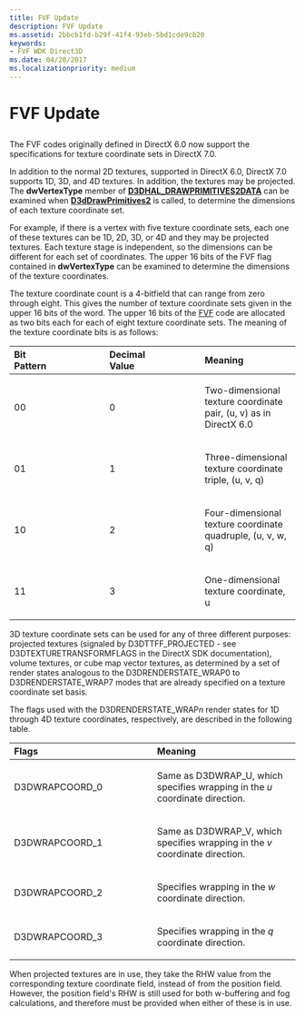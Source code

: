 ```yaml
---
title: FVF Update
description: FVF Update
ms.assetid: 2bbcb1fd-b29f-41f4-93eb-5bd1cde9cb20
keywords:
- FVF WDK Direct3D
ms.date: 04/20/2017
ms.localizationpriority: medium
---
```


# FVF Update


## <span id="ddk_fvf_update_gg"></span><span id="DDK_FVF_UPDATE_GG"></span>


The FVF codes originally defined in DirectX 6.0 now support the specifications for texture coordinate sets in DirectX 7.0.

In addition to the normal 2D textures, supported in DirectX 6.0, DirectX 7.0 supports 1D, 3D, and 4D textures. In addition, the textures may be projected. The **dwVertexType** member of [**D3DHAL\_DRAWPRIMITIVES2DATA**](https://msdn.microsoft.com/library/windows/hardware/ff545957) can be examined when [**D3dDrawPrimitives2**](https://msdn.microsoft.com/library/windows/hardware/ff544704) is called, to determine the dimensions of each texture coordinate set.

For example, if there is a vertex with five texture coordinate sets, each one of these textures can be 1D, 2D, 3D, or 4D and they may be projected textures. Each texture stage is independent, so the dimensions can be different for each set of coordinates. The upper 16 bits of the FVF flag contained in **dwVertexType** can be examined to determine the dimensions of the texture coordinates.

The texture coordinate count is a 4-bitfield that can range from zero through eight. This gives the number of texture coordinate sets given in the upper 16 bits of the word. The upper 16 bits of the [FVF](fvf--flexible-vertex-format-.md) code are allocated as two bits each for each of eight texture coordinate sets. The meaning of the texture coordinate bits is as follows:

<table>
<colgroup>
<col width="33%" />
<col width="33%" />
<col width="33%" />
</colgroup>
<thead>
<tr class="header">
<th align="left">Bit
<div>
 
</div>
Pattern</th>
<th align="left">Decimal
<div>
 
</div>
Value</th>
<th align="left">Meaning</th>
</tr>
</thead>
<tbody>
<tr class="odd">
<td align="left"><p>00</p></td>
<td align="left"><p>0</p></td>
<td align="left"><p>Two-dimensional texture coordinate pair, (u, v) as in DirectX 6.0</p></td>
</tr>
<tr class="even">
<td align="left"><p>01</p></td>
<td align="left"><p>1</p></td>
<td align="left"><p>Three-dimensional texture coordinate triple, (u, v, q)</p></td>
</tr>
<tr class="odd">
<td align="left"><p>10</p></td>
<td align="left"><p>2</p></td>
<td align="left"><p>Four-dimensional texture coordinate quadruple, (u, v, w, q)</p></td>
</tr>
<tr class="even">
<td align="left"><p>11</p></td>
<td align="left"><p>3</p></td>
<td align="left"><p>One-dimensional texture coordinate, u</p></td>
</tr>
</tbody>
</table>

 

3D texture coordinate sets can be used for any of three different purposes: projected textures (signaled by D3DTTFF\_PROJECTED - see D3DTEXTURETRANSFORMFLAGS in the DirectX SDK documentation), volume textures, or cube map vector textures, as determined by a set of render states analogous to the D3DRENDERSTATE\_WRAP0 to D3DRENDERSTATE\_WRAP7 modes that are already specified on a texture coordinate set basis.

The flags used with the D3DRENDERSTATE\_WRAP*n* render states for 1D through 4D texture coordinates, respectively, are described in the following table.

<table>
<colgroup>
<col width="50%" />
<col width="50%" />
</colgroup>
<thead>
<tr class="header">
<th align="left">Flags</th>
<th align="left">Meaning</th>
</tr>
</thead>
<tbody>
<tr class="odd">
<td align="left"><p>D3DWRAPCOORD_0</p></td>
<td align="left"><p>Same as D3DWRAP_U, which specifies wrapping in the <em>u</em> coordinate direction.</p></td>
</tr>
<tr class="even">
<td align="left"><p>D3DWRAPCOORD_1</p></td>
<td align="left"><p>Same as D3DWRAP_V, which specifies wrapping in the <em>v</em> coordinate direction.</p></td>
</tr>
<tr class="odd">
<td align="left"><p>D3DWRAPCOORD_2</p></td>
<td align="left"><p>Specifies wrapping in the <em>w</em> coordinate direction.</p></td>
</tr>
<tr class="even">
<td align="left"><p>D3DWRAPCOORD_3</p></td>
<td align="left"><p>Specifies wrapping in the <em>q</em> coordinate direction.</p></td>
</tr>
</tbody>
</table>

 

When projected textures are in use, they take the RHW value from the corresponding texture coordinate field, instead of from the position field. However, the position field's RHW is still used for both w-buffering and fog calculations, and therefore must be provided when either of these is in use.

 

 





